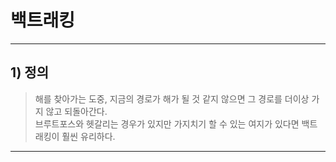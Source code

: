 # 백트래킹

-------------
## 1) 정의
> 해를 찾아가는 도중, 지금의 경로가 해가 될 것 같지 않으면 그 경로를 더이상 가지 않고 되돌아간다.   
> 브루트포스와 헷갈리는 경우가 있지만 가지치기 할 수 있는 여지가 있다면 백트래킹이 훨씬 유리하다.
-------------
